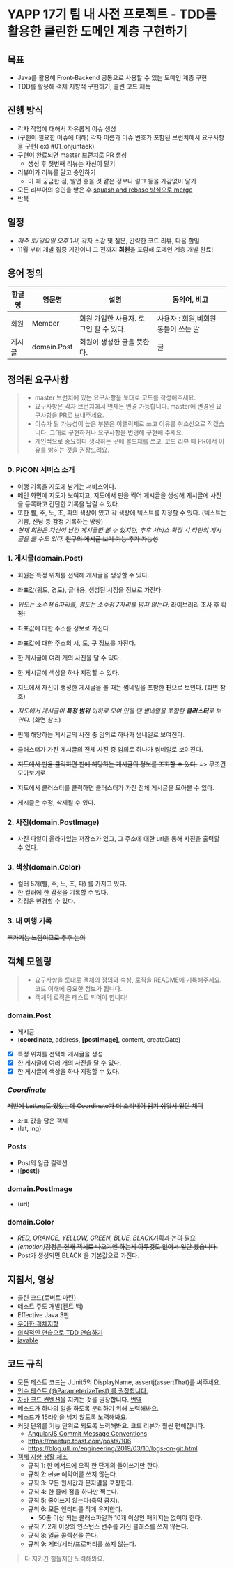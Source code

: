 # YAPP 17기 팀 내 사전 프로젝트 - TDD를 활용한 클린한 도메인 계층 구현하기

## 목표

- Java를 활용해 Front-Backend 공통으로 사용할 수 있는 도메인 계층 구현
- TDD를 활용해 객체 지향적 구현하기, 클린 코드 체득

## 진행 방식

- 각자 작업에 대해서 자유롭게 이슈 생성
- (구헌이 필요한 이슈에 대해) 각자 이름과 이슈 번호가 포함된 브런치에서 요구사항을 구현( ex) #01_ohjuntaek)
- 구현이 완료되면 master 브런치로 PR 생성
  - 생성 후 첫번째 리뷰는 자신이 달기
- 리뷰어가 리뷰를 달고 승인하기
  - 이 때 궁금한 점, 알면 좋을 것 같은 정보나 링크 등을 가감없이 달기 
- 모든 리뷰어의 승인을 받은 후 [squash and rebase 방식으로 merge](https://meetup.toast.com/posts/122)
- 반복

## 일정

- _매주 토/일요일 오후 1시_, 각자 소감 및 질문, 간략한 코드 리뷰, 다음 할일
- 11월 부터 개발 집중 기간이니 그 전까지 **회원**을 포함해 도메인 계층 개발 완료!

## 용어 정의

| 한글명 | 영문명 | 설명 | 동의어, 비고 | 
|---|---|---|---|
| 회원 | Member | 회원 가입한 사용자. 로그인 할 수 있다. | 사용자 : 회원,비회원 통틀어 쓰는 말 |
| 게시글 | domain.Post | 회원이 생성한 글을 뜻한다. | 글 |

## 정의된 요구사항

> - master 브런치에 있는 요구사항을 토대로 코드를 작성해주세요.  
> - 요구사항은 각자 브런치에서 언제든 변경 가능합니다. master에 변경된 요구사항을 PR로 보내주세요.  
> - 이슈가 될 가능성이 높은 부분은 이탤릭체로 쓰고 이유를 취소선으로 적겠습니다. 그대로 구현하거나 요구사항을 변경해 구현해 주세요.  
> - 개인적으로 중요하다 생각하는 곳에 볼드체를 쓰고, 코드 리뷰 때 PR에서 이유를 밝히는 것을 권장드려요.  

### 0. PiCON 서비스 소개

- 여행 기록을 지도에 남기는 서비스이다.
- 메인 화면에 지도가 보여지고, 지도에서 핀을 찍어 게시글을 생성해 게시글에 사진을 등록하고 간단한 기록을 남길 수 있다.
- 또한 빨, 주, 노, 초, 파의 색상이 있고 각 색상에 텍스트를 지정할 수 있다. (텍스트는 기쁨, 신남 등 감정 기록하는 방향)
- _현재 회원은 자신이 남긴 게시글만 볼 수 있지만, 추후 서비스 확장 시 타인의 게시글을 볼 수도 있다._ ~~친구의 게시글 보기 기능 추가 가능성~~

### 1. 게시글(domain.Post)

- 회원은 특정 위치를 선택해 게시글을 생성할 수 있다.
- 좌표값(위도, 경도), 글내용, 생성된 시점을 정보로 가진다.
- _위도는 소수점 6자리를, 경도는 소수점 7자리를 넘지 않는다._ ~~라이브러리 조사 후 확정!~~ 
- 좌표값에 대한 주소를 정보로 가진다.
- 좌표값에 대한 주소의 시, 도, 구 정보를 가진다.
- 한 게시글에 여러 개의 사진을 달 수 있다.
- 한 게시글에 색상을 하나 지정할 수 있다.

- 지도에서 자신이 생성한 게시글을 볼 때는 썸네일을 포함한 **핀**으로 보인다. (화면 참조)
- _지도에서 게시글이 **특정 범위** 이하로 모여 있을 땐 썸네일을 포함한 **클러스터**로 보인다._ (화면 참조)
- 핀에 해당하는 게시글의 사진 중 임의로 하나가 썸네일로 보여진다.
- 클러스터가 가진 게시글의 전체 사진 중 임의로 하나가 썸네일로 보여진다. 

- ~~지도에서 핀을 클릭하면 핀에 해당하는 게시글의 정보를 조회할 수 있다.~~ => 무조건 모아보기로
- 지도에서 클러스터를 클릭하면 클러스터가 가진 전체 게시글을 모아볼 수 있다.

- 게시글은 수정, 삭제될 수 있다.

### 2. 사진(domain.PostImage)

- 사진 파일이 올라가있는 저장소가 있고, 그 주소에 대한 url을 통해 사진을 출력할 수 있다.

### 3. 색상(domain.Color)

- 컬러 5개(빨, 주, 노, 초, 파) 를 가지고 있다.
- 한 컬러에 한 감정을 기록할 수 있다.
- 감정은 변경할 수 있다.

### 3. 내 여행 기록

~~추가기능 느낌이므로 추후 논의~~


## 객체 모델링

> - 요구사항을 토대로 객체의 정의와 속성, 로직을 README에 기록해주세요. 코드 이해에 중요한 정보가 됩니다.
> - 객체의 로직은 테스트 되어야 합니다!

### domain.Post

- 게시글
- (__coordinate__, address, __[postImage]__, content, createDate)
- [x] 특정 위치를 선택해 게시글을 생성
- [x] 한 게시글에 여러 개의 사진을 달 수 있다.
- [x] 한 게시글에 색상을 하나 지정할 수 있다.

### _Coordinate_
~~저번에 LatLng도 있었는데 Coordinate가 더 소리내어 읽기 쉬워서 일단 채택~~ 

- 좌표 값을 담은 객체
- (lat, lng)

### Posts

- Post의 일급 컬렉션
- ([__post__])

### domain.PostImage

- (url)

### domain.Color

- _RED, ORANGE, YELLOW, GREEN, BLUE, BLACK_~~기획과 논의 필요~~
- _(emotion)_~~감정은 현재 객체로 나오기엔 하는게 아무것도 없어서 일단 뺐습니다.~~
- Post가 생성되면 BLACK 을 기본값으로 가진다. 

## 지침서, 영상

- 클린 코드(로버트 마틴)
- 테스트 주도 개발(켄트 백)
- Effective Java 3판
- [우아한 객체지향](https://www.youtube.com/watch?v=dJ5C4qRqAgA&t=10s)
- [의식적인 연습으로 TDD 연습하기](https://www.youtube.com/watch?v=bIeqAlmNRrA)
- [javable](https://woowacourse.github.io/javable/)

## 코드 규칙

- 모든 테스트 코드는 JUnit5의 DisplayName, assertj(assertThat)를 써주세요.
- [인수 테스트 (@ParameterizeTest) 를 권장합니다.](https://www.baeldung.com/parameterized-tests-junit-5)
- [자바 코드 컨벤션](https://google.github.io/styleguide/javaguide.html)을 지키는 것을 권장합니다. [번역](https://myeonguni.tistory.com/1596)
- 메소드가 하나의 일을 하도록 분리하기 위해 노력해봐요.
- 메소드가 15라인을 넘지 않도록 노력해봐요.
- 커밋 단위를 기능 단위로 되도록 노력해봐요. 코드 리뷰가 훨씬 편해집니다.
  - [AngularJS Commit Message Conventions](https://gist.github.com/stephenparish/9941e89d80e2bc58a153)
  - https://meetup.toast.com/posts/106
  - https://blog.ull.im/engineering/2019/03/10/logs-on-git.html
- [객체 지향 생활 체조](https://developerfarm.wordpress.com/2012/02/03/object_calisthenics_summary/)
  - 규칙 1: 한 메서드에 오직 한 단계의 들여쓰기만 한다.
  - 규칙 2: else 예약어를 쓰지 않는다.
  - 규칙 3: 모든 원시값과 문자열을 포장한다. 
  - 규칙 4: 한 줄에 점을 하나만 찍는다.
  - 규칙 5: 줄여쓰지 않는다(축약 금지).
  - 규칙 6: 모든 엔티티를 작게 유지한다.
    - 50줄 이상 되는 클래스파일과 10개 이상인 패키지는 없어야 한다.
  - 규칙 7: 2개 이상의 인스턴스 변수를 가진 클래스를 쓰지 않는다.
  - 규칙 8: 일급 콜렉션을 쓴다.
  - 규칙 9: 게터/세터/프로퍼티를 쓰지 않는다.
> 다 지키긴 힘들지만 노력해봐요.
